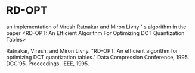 # RD-OPT
an implementation of Viresh Ratnakar and Miron Livny ' s algorithm in the paper &lt;RD-OPT: An Efficient Algorithm For Optimizing DCT Quantization Tables>




Ratnakar, Viresh, and Miron Livny. "RD-OPT: An efficient algorithm for optimizing DCT quantization tables." Data Compression Conference, 1995. DCC'95. Proceedings. IEEE, 1995.
